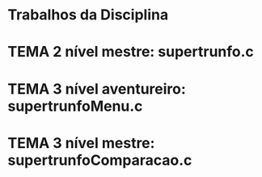 # Trabalhos da Disciplina #

# TEMA 2 nível mestre: supertrunfo.c
# TEMA 3 nível aventureiro: supertrunfoMenu.c
# TEMA 3 nível mestre: supertrunfoComparacao.c
